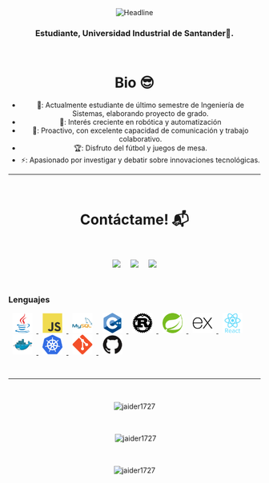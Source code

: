<div align="center">
    <div align=center>
        <img src="https://readme-typing-svg.herokuapp.com?color=%236FDA44&size=32&center=true&vCenter=true&width=600&height=50&lines=Hola,+Soy+Jaider+Gonzalez+%F0%9F%91%8B;Desarrollador+de+Software;Back-End+Junior;Freelancer" alt="Headline" />
    </div>
<h3 align="center">Estudiante, Universidad Industrial de Santander🌟.</h3>

<Br>
<h1>Bio 😎</h1>

- 🏫: Actualmente estudiante de último semestre de Ingeniería de Sistemas, elaborando proyecto de grado.
- 🔭: Interés creciente en robótica y automatización
- 🌱: Proactivo, con excelente capacidad de comunicación y trabajo colaborativo.
- 🏆: Disfruto del fútbol y juegos de mesa.
- ⚡: Apasionado por investigar y debatir sobre innovaciones tecnológicas.
  
<hr>
<Br>
<h1 align="center">Contáctame! 📬</h1>
<Br>
<p align="center">
<a href="https://www.linkedin.com/in/jaider-daniel-gonzalez-ariza-26980815a/" target="blank"><img align="center" src="https://img.shields.io/badge/Jaider%20Gonzalez-0077B5?style=for-the-badge&logo=linkedin&logoColor=white" /></a> &nbsp;&nbsp;&nbsp;  <a href="jaidergonzalez019@gmail.com" target="blank"><img align="center" src="https://img.shields.io/badge/jaidergonzalez019@gmail.com-D14836?style=for-the-badge&logo=gmail&logoColor=white" /></a>    &nbsp;&nbsp;&nbsp;       <a href="https://github.com/Jaider1727" target="blank"><img align="center" src="https://img.shields.io/badge/Jaider1727-100000?style=for-the-badge&logo=github&logoColor=white" /></a>
</p>

<br>

<h3 align="left">Lenguajes</h3>
<p align="left">
  <a href="https://www.java.com" target="_blank" rel="noreferrer">
    <img
      src="https://raw.githubusercontent.com/devicons/devicon/master/icons/java/java-original.svg"
      alt="Java"
      width="40" height="40"
      style="margin: 0 8px;"
    />
  </a>
  <a href="https://developer.mozilla.org/es/docs/Web/JavaScript" target="_blank" rel="noreferrer">
    <img
      src="https://raw.githubusercontent.com/devicons/devicon/master/icons/javascript/javascript-original.svg"
      alt="JavaScript"
      width="40" height="40"
      style="margin: 0 8px;"
    />
  </a>
  <a href="https://www.mysql.com/" target="_blank" rel="noreferrer">
    <img
      src="https://raw.githubusercontent.com/devicons/devicon/master/icons/mysql/mysql-original-wordmark.svg"
      alt="MySQL"
      width="40" height="40"
      style="margin: 0 8px;"
    />
  </a>
  <a href="https://isocpp.org/" target="_blank" rel="noreferrer">
    <img
      src="https://raw.githubusercontent.com/devicons/devicon/master/icons/cplusplus/cplusplus-original.svg"
      alt="C++"
      width="40" height="40"
      style="margin: 0 8px;"
    />
  </a>
  <a href="https://www.rust-lang.org/" target="_blank" rel="noreferrer">
    <img
      src="https://raw.githubusercontent.com/devicons/devicon/master/icons/rust/rust-original.svg"
      alt="Rust"
      width="40" height="40"
      style="margin: 0 8px;"
    />
  </a>
  <a href="https://spring.io/projects/spring-boot" target="_blank" rel="noreferrer">
    <img
      src="https://raw.githubusercontent.com/devicons/devicon/master/icons/spring/spring-original.svg"
      alt="Spring Boot"
      width="40" height="40"
      style="margin: 0 8px;"
    />
  </a>
  <a href="https://expressjs.com/" target="_blank" rel="noreferrer">
    <img
      src="https://raw.githubusercontent.com/devicons/devicon/master/icons/express/express-original.svg"
      alt="Express.js"
      width="40" height="40"
      style="margin: 0 8px;"
    />
  </a>
  <a href="https://reactjs.org/" target="_blank" rel="noreferrer">
    <img
      src="https://raw.githubusercontent.com/devicons/devicon/master/icons/react/react-original-wordmark.svg"
      alt="React.js"
      width="40" height="40"
      style="margin: 0 8px;"
    />
  </a>
  <a href="https://www.docker.com/" target="_blank" rel="noreferrer">
    <img
      src="https://raw.githubusercontent.com/devicons/devicon/master/icons/docker/docker-original.svg"
      alt="Docker"
      width="40" height="40"
      style="margin: 0 8px;"
    />
  </a>
  <a href="https://kubernetes.io/" target="_blank" rel="noreferrer">
    <img
      src="https://raw.githubusercontent.com/devicons/devicon/master/icons/kubernetes/kubernetes-plain.svg"
      alt="Kubernetes"
      width="40" height="40"
      style="margin: 0 8px;"
    />
  </a>
  <a href="https://git-scm.com/" target="_blank" rel="noreferrer">
    <img
      src="https://raw.githubusercontent.com/devicons/devicon/master/icons/git/git-original.svg"
      alt="Git"
      width="40" height="40"
      style="margin: 0 8px;"
    />
  </a>
  <a href="https://github.com/" target="_blank" rel="noreferrer">
    <img
      src="https://raw.githubusercontent.com/devicons/devicon/master/icons/github/github-original.svg"
      alt="GitHub"
      width="40" height="40"
      style="margin: 0 8px;"
    />
  </a>
</p>


<br>

<hr>
<Br>
<p><img align="center"
    src="https://github-readme-stats.vercel.app/api/top-langs?username=jaider1727&show_icons=true&locale=en&bg_color=0d1117&text_color=ffffff&layout=compact"
    alt="jaider1727" 
    bg_color=#808080/></p>

<br>

<p>&nbsp;<img align="center" src="https://github-readme-stats.vercel.app/api?username=jaider1727&show_icons=true&locale=en&bg_color=0d1117&text_color=ffffff&repo=convoychat"
    alt="jaider1727" /></p>

<br>

<p><img align="center" src="https://github-readme-streak-stats.herokuapp.com/?user=jaider1727&theme=dark&background=0d1117&date_format=M%20j%5B%2C%20Y%5D" alt="jaider1727" /></p>
      
<p align="left"> <a href="https://twitter.com/" target="blank"><img
      src="https://img.shields.io/twitter/follow/?logo=twitter&style=for-the-badge" alt="" /></a> </p>


</div>
